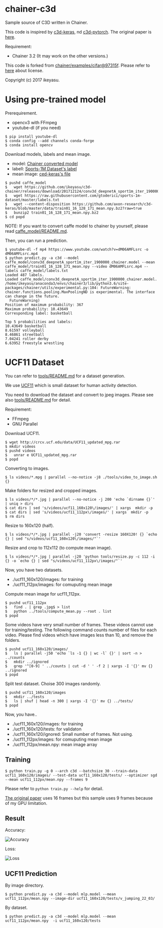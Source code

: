 # chainer-c3d

Sample source of C3D written in Chainer.

This code is inspired by [c3d-keras](https://github.com/axon-research/c3d-keras), nd [c3d-pytorch](https://github.com/DavideA/c3d-pytorch).
The original paper is [here](https://arxiv.org/abs/1412.0767).

Requirement:

* Chainer 3.2 (It may work on the other versions.)

This code is forked from [chainer/examples/cifar@97315f](https://github.com/chainer/chainer/tree/97315ffff04622a12d49b028c0fba21535e51532/examples/cifar).
Please refer to [here](https://github.com/chainer/chainer/blob/97315ffff04622a12d49b028c0fba21535e51532/LICENSE) about license.

Copyright (c) 2017 ikeyasu.

# Using pre-trained model

Prerequirement.

* opencv3 with FFmpeg
* youtube-dl (if you need)

```
$ pip install youtube-dl
$ conda config --add channels conda-forge
$ conda install opencv
```

Download models, labels and mean image.

* model: [Chainer converted model](https://github.com/ikeyasu/c3d-chainer/releases/download/201712124/conv3d_deepnetA_sport1m_iter_1900000_chainer.model)
* labell: [Sports-1M Dataset's label](https://raw.githubusercontent.com/gtoderici/sports-1m-dataset/master/labels.txt)
* mean image: [ced-keras's file](https://github.com/axon-research/c3d-keras/blob/master/data/train01_16_128_171_mean.npy.bz2?raw=true)

```
$ pushd caffe_model
$   wget https://github.com/ikeyasu/c3d-chainer/releases/download/201712124/conv3d_deepnetA_sport1m_iter_1900000_chainer.model
$   wget https://raw.githubusercontent.com/gtoderici/sports-1m-dataset/master/labels.txt
$   wget --content-disposition https://github.com/axon-research/c3d-keras/blob/master/data/train01_16_128_171_mean.npy.bz2?raw=true
$   bunzip2 train01_16_128_171_mean.npy.bz2
$ cd popd
```

NOTE: If you want to convert caffe model to chainer by yourself, please read [caffe_model/README.md](./caffe_model/README.md).

Then, you can run a prediction.

```
$ youtube-dl -f mp4 https://www.youtube.com/watch?v=dM06AMFLsrc -o dM06AMFLsrc.mp4
$ python predict.py -a c3d --model caffe_model/conv3d_deepnetA_sport1m_iter_1900000_chainer.model --mean caffe_model/train01_16_128_171_mean.npy --video dM06AMFLsrc.mp4 --labels caffe_model/labels.txt
Loaded 487 labels.
Loaded caffe_model/conv3d_deepnetA_sport1m_iter_1900000_chainer.model.
/home/ikeyasu/anaconda3/envs/chainer3/lib/python3.6/site-packages/chainer/utils/experimental.py:104: FutureWarning: chainer.functions.pooling.MaxPoolingND is experimental. The interface can change in the future.
  FutureWarning)
Position of maximum probability: 367
Maximum probability: 10.43649
Corresponding label: basketball

Top 5 probabilities and labels:
10.43649 basketball
8.61597 volleyball
8.46861 streetball
7.04241 roller derby
6.63952 freestyle wrestling
```

# UCF11 Dataset

You can refer to [tools/README.md](tools/README.md) for a dataset generation.

We use [UCF11](http://crcv.ucf.edu/data/UCF_YouTube_Action.php) which is small dataset for
human activity detection.

You need to download the dataset and convert to jpeg images. Please see also [tools/README.md](tools/README.md) for detail.

Requirement:

* FFmpeg
* GNU Parallel

Download UCF11.

```
$ wget http://crcv.ucf.edu/data/UCF11_updated_mpg.rar
$ mkdir videos
$ pushd videos
$   unrar e UCF11_updated_mpg.rar
$ popd
```

Converting to images.

```
$ ls videos/*.mpg | parallel --no-notice -j8 ./tools/video_to_image.sh  {}
```

Make folders for resized and cropped images.

```
$ ls videos/*/*.jpg | parallel --no-notice -j 200 'echo `dirname {}`' | uniq > dirs
$ cat dirs | sed 's/videos/ucf11_160x120\/images/' | xargs  mkdir -p
$ cat dirs | sed 's/videos/ucf11_112px\/images/' | xargs  mkdir -p
$ rm dirs
```

Resize to 160x120 (half).

```
$ ls videos/*/*.jpg | parallel -j20 'convert -resize 160X120! {} `echo {} | sed "s/videos/ucf11_160x120\/images/"`'
```

Resize and crop to 112x112 (to compute mean image).

```
$ ls videos/*/*.jpg | parallel -j20 'python tools/resize.py -c 112 -i {} -o `echo {} | sed "s/videos/ucf11_112px\/images/"`'
```

Now, you have two datasets.

* ./ucf11_160x120/images: for training
* ./ucf11_112px/images: for comuputing mean image

Compute mean image for ucf11_112px.

```
$ pushd ucf11_112px
$   find . | grep .jpg$ > list
$   python ../tools/compute_mean.py --root . list
$ popd
```

Some videos have very small number of frames. These videos cannot use for training/testing.
The following command counts number of files for each video.
Please find videos which have images less than 10, and remove the folders.

```
$ pushd ucf11_160x120/images/
$   ls | parallel -j50 'echo `ls -1 {} | wc -l` {}' | sort -n > ../counts
$   mkdir ../ignored
$   grep '^[0-9] ' ../counts | cut -d ' ' -f 2 | xargs -I '{}' mv {} ../ignored
$ popd
```

Split test dataset. Choise 300 images randomly.

```
$ pushd ucf11_160x120/images
$   mkdir ../tests
$   ls | shuf | head -n 300 | xargs -I '{}' mv {} ../tests/
$ popd
```

Now, you have..

* ./ucf11_160x120/images: for training
* ./ucf11_160x120/tests: for validaton
* ./ucf11_160x120/ignored: Small number of frames. Not using.
* ./ucf11_112px/images: for comuputing mean image
* ./ucf11_112px/mean.npy: mean image array


## Training

```
$ python train.py -g 0 --arch c3d --batchsize 30 --train-data ucf11_160x120/images/ --test-data ucf11_160x120/tests/ --optimizer sgd --mean ucf11_112px/mean.npy --frames 9
```

Please refer to `python train.py --help` for detail.

[The original paper](https://arxiv.org/abs/1412.0767) uses 16 frames but this sample uses 9 frames because of my GPU limitation.

## Result

Accuracy:

![Accuracy](./docs/accuracy.png)

Loss:

![Loss](./docs/loss.png)


## UCF11 Prediction

By image directory.

```
$ python predict.py -a c3d --model mlp.model --mean ucf11_112px/mean.npy --image-dir ucf11_160x120/tests/v_jumping_22_03/
```

By dataset.

```
$ python predict.py -a c3d --model mlp.model --mean ucf11_112px/mean.npy  -i ucf11_160x120/tests
```
